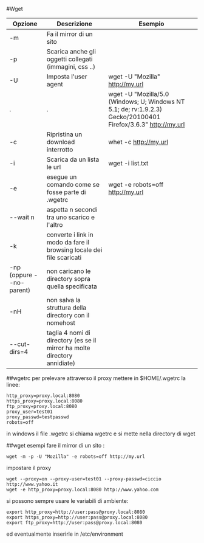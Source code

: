 #Wget

Opzione | Descrizione 		  				  | Esempio
------- | ------- 					    	  	| ------- 
-m		  | Fa il mirror di un sito			|
-p		  | Scarica anche gli oggetti collegati (immagini, css ..) | 
-U 		  | Imposta  l'user agent 			| wget -U "Mozilla" http://my.url
. 		  | .						 			          | wget -U "Mozilla/5.0 (Windows; U; Windows NT 5.1; de; rv:1.9.2.3) Gecko/20100401 Firefox/3.6.3" http://my.url
-c		  | Ripristina un download interrotto | whet -c 	http://my.url
-i 		  | Scarica da un lista le url 	| wget -i list.txt
-e 		  | esegue un comando come se fosse parte di .wgetrc | wget -e robots=off http://my.url
--wait n | aspetta n secondi tra uno scarico e l'altro | 
-k 	  	| converte i link in modo da fare il browsing locale dei file scaricati |
-np (oppure --no-parent) | non caricano le directory sopra quella specificata |
-nH 	  | non salva la struttura della directory con il nomehost |
--cut-dirs=4 | taglia 4 nomi di directory (es se il mirror ha molte directory annidiate) |

##wgetrc
per prelevare attraverso il proxy mettere in \$HOME/.wgetrc la linee:

    http_proxy=proxy.local:8080
    https_proxy=proxy.local:8080
    ftp_proxy=proxy.local:8080
    proxy_user=test01
    proxy_passwd=testpasswd
    robots=off			

in windows il file .wgetrc si chiama wgetrc e si mette nella directory di wget

##wget esempi
fare il mirror di un sito :

    wget -m -p -U "Mozilla" -e robots=off http://my.url
	
impostare il proxy 
	
    wget --proxy=on --proxy-user=test01 --proxy-passwd=ciccio http://www.yahoo.it 
    wget -e http_proxy=proxy.local:8080 http://www.yahoo.com
	
si possono sempre usare le variabili di ambiente:

    export http_proxy=http://user:pass@proxy.local:8080 
    export https_proxy=http://user:pass@proxy.local:8080 
    export ftp_proxy=http://user:pass@proxy.local:8080

ed eventualmente inserirle in /etc/environment
